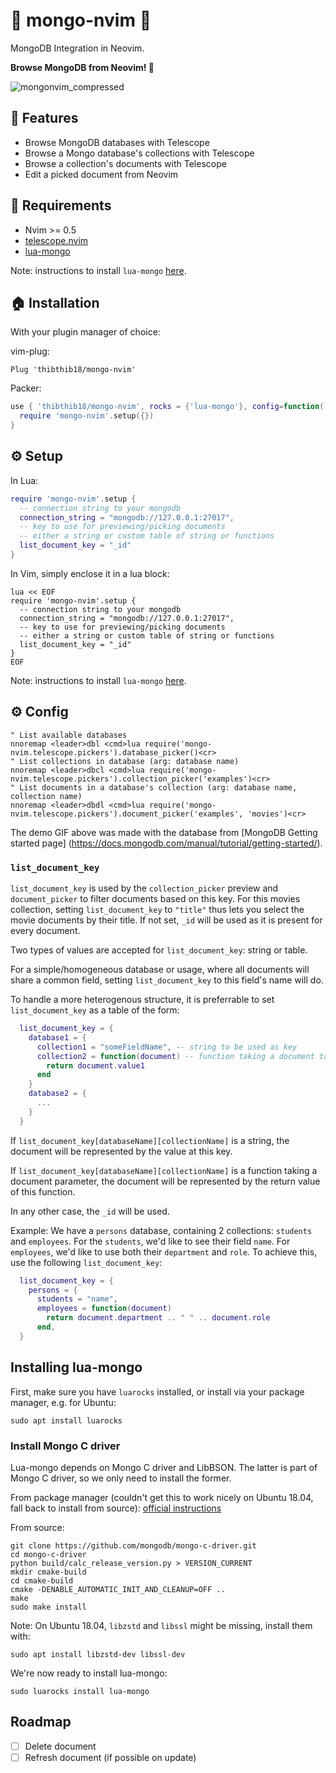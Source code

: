 # 🌿 mongo-nvim 🌿
MongoDB Integration in Neovim.

**Browse MongoDB from Neovim! 🔎**

![mongonvim_compressed](https://user-images.githubusercontent.com/37300147/136668005-94f82166-20d3-484e-8868-4c1446a85689.gif)

## 🤩 Features
- Browse MongoDB databases with Telescope
- Browse a Mongo database's collections with Telescope
- Browse a collection's documents with Telescope
- Edit a picked document from Neovim

## 🦒 Requirements

- Nvim >= 0.5
- [telescope.nvim](https://github.com/nvim-telescope/telescope.nvim)
- [lua-mongo](https://github.com/neoxic/lua-mongo)

Note: instructions to install `lua-mongo` [here](#installing-lua-mongo).

## 🏠 Installation

With your plugin manager of choice:

vim-plug:
```vim
Plug 'thibthib18/mongo-nvim'
```
Packer:
```lua
use { 'thibthib18/mongo-nvim', rocks = {'lua-mongo'}, config=function()
  require 'mongo-nvim'.setup({})
}
```

## ⚙️  Setup

In Lua:
```lua
require 'mongo-nvim'.setup {
  -- connection string to your mongodb
  connection_string = "mongodb://127.0.0.1:27017",
  -- key to use for previewing/picking documents
  -- either a string or custom table of string or functions
  list_document_key = "_id"
}
```

In Vim, simply enclose it in a lua block:
```vim
lua << EOF
require 'mongo-nvim'.setup {
  -- connection string to your mongodb
  connection_string = "mongodb://127.0.0.1:27017",
  -- key to use for previewing/picking documents
  -- either a string or custom table of string or functions
  list_document_key = "_id"
}
EOF
```
Note: instructions to install `lua-mongo` [here](#installing-lua-mongo).

## ⚙️  Config

```vim
" List available databases
nnoremap <leader>dbl <cmd>lua require('mongo-nvim.telescope.pickers').database_picker()<cr>
" List collections in database (arg: database name)
nnoremap <leader>dbcl <cmd>lua require('mongo-nvim.telescope.pickers').collection_picker('examples')<cr>
" List documents in a database's collection (arg: database name, collection name)
nnoremap <leader>dbdl <cmd>lua require('mongo-nvim.telescope.pickers').document_picker('examples', 'movies')<cr>
```

The demo GIF above was made with the database from [MongoDB Getting started page] (https://docs.mongodb.com/manual/tutorial/getting-started/).

### `list_document_key`

`list_document_key` is used by the `collection_picker` preview and `document_picker` to filter documents based on this key. For this movies collection, setting `list_document_key` to `"title"` thus lets you select the movie documents by their title. If not set, `_id` will be used as it is present for every document.

Two types of values are accepted for `list_document_key`: string or table.

For a simple/homogeneous database or usage, where all documents will share a common field, setting `list_document_key` to this field's name will do.

To handle a more heterogenous structure, it is preferrable to set `list_document_key` as a table of the form:

```lua
  list_document_key = {
    database1 = {
      collection1 = "someFieldName", -- string to be used as key
      collection2 = function(document) -- function taking a document table, returns a string
        return document.value1
      end
    }
    database2 = {
      ...
    }
  }
```

If `list_document_key[databaseName][collectionName]` is a string, the document will be represented by the value at this key.

If `list_document_key[databaseName][collectionName]` is a function taking a document parameter, the document will be represented by the return value of this function.

In any other case, the `_id` will be used.

Example: We have a `persons` database, containing 2 collections: `students` and `employees`. For the `students`, we'd like to see their field `name`. For `employees`, we'd like to use both their `department` and `role`. To achieve this, use the following `list_document_key`:

```lua
  list_document_key = {
    persons = {
      students = "name",
      employees = function(document)
        return document.department .. " " .. document.role
      end,
  }
```

## Installing lua-mongo
First, make sure you have `luarocks` installed, or install via your package manager, e.g. for Ubuntu:

```sudo apt install luarocks```


### Install Mongo C driver
Lua-mongo depends on Mongo C driver and LibBSON. The latter is part of Mongo C driver, so we only need to install the former.

From package manager (couldn't get this to work nicely on Ubuntu 18.04, fall back to install from source):
[official instructions](http://mongoc.org/libmongoc/current/installing.html#install-libmongoc-with-a-package-manager)

From source:

```shell
git clone https://github.com/mongodb/mongo-c-driver.git
cd mongo-c-driver
python build/calc_release_version.py > VERSION_CURRENT
mkdir cmake-build
cd cmake-build
cmake -DENABLE_AUTOMATIC_INIT_AND_CLEANUP=OFF ..
make
sudo make install
```

Note: On Ubuntu 18.04, `libzstd` and `libssl` might be missing, install them with:

```shell
sudo apt install libzstd-dev libssl-dev
```

We're now ready to install lua-mongo:

```sudo luarocks install lua-mongo```

## Roadmap

- [ ] Delete document
- [ ] Refresh document (if possible on update)
